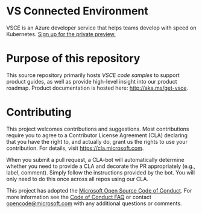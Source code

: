 # VS Connected Environment
VSCE is an Azure developer service that helps teams develop with speed on Kubernetes. [Sign up for the private preview.](https://aka.ms/signup-vsce)

# Purpose of this repository
This source repository primarily hosts *VSCE code samples* to support product guides, as well as provide high-level insight into our product roadmap. Product documentation is hosted here: http://aka.ms/get-vsce.


# Contributing
This project welcomes contributions and suggestions.  Most contributions require you to agree to a
Contributor License Agreement (CLA) declaring that you have the right to, and actually do, grant us
the rights to use your contribution. For details, visit https://cla.microsoft.com.

When you submit a pull request, a CLA-bot will automatically determine whether you need to provide
a CLA and decorate the PR appropriately (e.g., label, comment). Simply follow the instructions
provided by the bot. You will only need to do this once across all repos using our CLA.

This project has adopted the [Microsoft Open Source Code of Conduct](https://opensource.microsoft.com/codeofconduct/).
For more information see the [Code of Conduct FAQ](https://opensource.microsoft.com/codeofconduct/faq/) or
contact [opencode@microsoft.com](mailto:opencode@microsoft.com) with any additional questions or comments.
